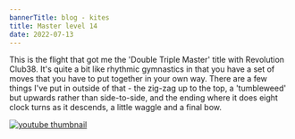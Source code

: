 ```yaml
---
bannerTitle: blog - kites
title: Master level 14
date: 2022-07-13
---
```


This is the flight that got me the 'Double Triple Master' title with Revolution Club38. It's quite a bit like rhythmic gymnastics in that you have a set of moves that you have to put together in your own way. There are a few things I've put in outside of that - the zig-zag up to the top, a 'tumbleweed' but upwards rather than side-to-side, and the ending where it does eight clock turns as it descends, a little waggle and a final bow.

<a href="https://youtu.be/yQ9607R3b3Q">
    <img src="https://img.youtube.com/vi/yQ9607R3b3Q/0.jpg" alt="youtube thumbnail" />
</a>

